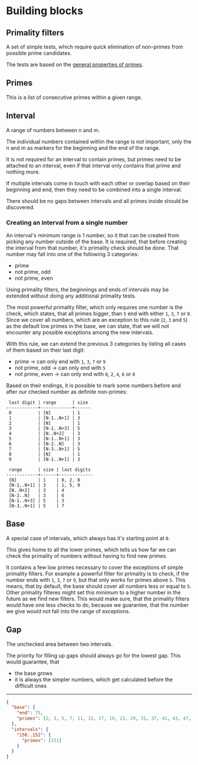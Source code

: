 # Building blocks

## Primality filters

A set of simple tests, which require quick elimination of non-primes from possible prime candidates.

The tests are based on the [general properties of primes](./general-properties-of-primes.md).

## Primes

This is a list of consecutive primes within a given range.

## Interval

A range of numbers between n and m.

The individual numbers contained within the range is not important, only the n and m as markers for the beginning and the end of the range.

It is not required for an interval to contain primes, but primes need to be attached to an interval, even if that interval only contains that prime and nothing more.

If multiple intervals come in touch with each other or overlap based on their beginning and end, then they need to be combined into a single interval.

There should be no gaps between intervals and all primes inside should be discovered.

### Creating an interval from a single number

An interval's minimum range is 1 number, so it that can be created from picking any number outside of the base. It is required, that before creating the interval from that number, it's primality check should be done. That number may fall into one of the following 3 categories:

* prime
* not prime, odd
* not prime, even

Using primality filters, the beginnings and ends of intervals may be extended without doing any additional primality tests.

The most powerful primality filter, which only requires one number is the check, which states, that all primes bigger, than `5` end with either `1`, `3`, `7` or `9`. Since we cover all numbers, which are an exception to this rule (`2`, `3` and `5`) as the default low primes in the base, we can state, that we will not encounter any possible exceptions among the new intervals.

With this rule, we can extend the previous 3 categories by listing all cases of them based on their last digit:

* prime -> can only end with `1`, `3`, `7` or `9`
* not prime, odd -> can only end with `5`
* not prime, even -> can only end with `0`, `2`, `4`, `6` or `8`

Based on their endings, it is possible to mark some numbers before and after our checked number as definite non-primes:

```
 last digit | range      | size
------------+------------+------
 0          | [N]        | 1
 1          | [N-1..N+1] | 3
 2          | [N]        | 1
 3          | [N-1..N+3] | 5
 4          | [N..N+2]   | 3
 5          | [N-1..N+1] | 3
 6          | [N-2..N]   | 3
 7          | [N-3..N+1] | 5
 8          | [N]        | 1
 9          | [N-1..N+1] | 3
```

```
 range      | size | last digits
------------+------+-------------
 [N]        | 1    | 0, 2, 8
 [N-1..N+1] | 3    | 1, 5, 9
 [N..N+2]   | 3    | 4
 [N-2..N]   | 3    | 6
 [N-1..N+3] | 5    | 3
 [N-3..N+1] | 5    | 7
```

## Base

A special case of intervals, which always has it's starting point at `0`.

This gives home to all the lower primes, which tells us how far we can check the primality of numbers without having to find new primes.

It contains a few low primes necessary to cover the exceptions of simple primality filters. For example a powerful filter for primality is to check, if the number ends with `1`, `3`, `7` or `9`, but that only works for primes above `5`. This means, that by default, the base should cover all numbers less or equal to `5`. Other primality filteres might set this minimum to a higher number in the future as we find new filters. This would make sure, that the primality filters would have one less checks to do, because we guarantee, that the number we give would not fall into the range of exceptions.

## Gap

The unchecked area between two intervals.

The priority for filling up gaps should always go for the lowest gap. This would guarantee, that

* the base grows
* it is always the simpler numbers, which get calculated before the difficult ones

---

```json
{
  "base": {
    "end": 75,
    "primes": [2, 3, 5, 7, 11, 13, 17, 19, 23, 29, 31, 37, 41, 43, 47, 53, 59, 61, 67, 71, 73]
  },
  "intervals": {
    "150..152": {
      "primes": [151]
    }
  }
}
```
